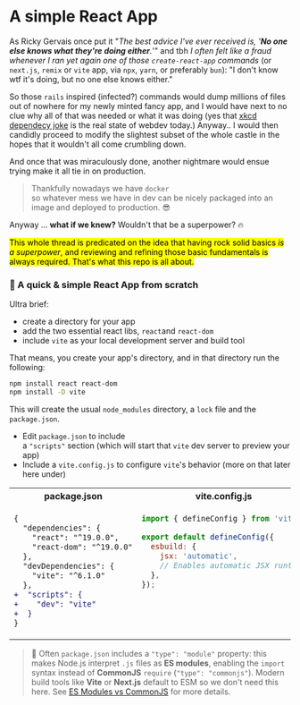 # A simple React App
As Ricky Gervais once put it "_The best advice I've ever received is, '**No one else knows what they're doing either**._'" and tbh <em>I often felt like a fraud whenever I ran yet again one of those `create-react-app` commands</em> (or `next.js`, `remix` or `vite` app, via `npx`, `yarn`, or preferably `bun`): "I don't know wtf it's doing, but no one else knows either."

So those `rails` inspired (infected?) commands would dump millions of files out of nowhere for my newly minted fancy app, and I would have next to no clue why all of that was needed or what it was doing (yes that [xkcd dependecy joke](https://imgs.xkcd.com/comics/dependency.png) is the real state of webdev today.)  Anyway.. I would then candidly proceed to modify the slightest subset of the whole castle in the hopes that it wouldn't all come crumbling down.

And once that was miraculously done, another nightmare would ensue trying make it all tie in on production.
> Thankfully nowadays we have `docker`<br> so whatever mess we have in dev can be nicely packaged into an image and deployed to production. :sunglasses:

Anyway ... **what if we knew?** Wouldn't that be a superpower? :fire:

<mark>This whole thread is predicated on the idea that having rock solid basics <em>is a superpower</em>, and reviewing and refining those basic fundamentals is always required. That's what this repo is all about.</mark>

### :gift_heart: A quick & simple React App from scratch
Ultra brief:
- create a directory for your app
- add the two essential react libs, `react`and `react-dom`
- include `vite` as your local development server and build tool

That means, you create your app's directory, and in that directory run the following:

```sh
npm install react react-dom
npm install -D vite
```
This will create the usual `node_modules` directory, a `lock` file and the `package.json`.
- Edit `package.json` to include<br>
  a `"scripts"` section (which will start that `vite` dev server to preview your app)
- Include a `vite.config.js` to configure `vite`'s behavior (more on that later here under)
<table>
<tr>
<th>package.json</th>
<th>vite.config.js</th>
</tr>
<tr>
<td valign="top">

```diff
{
  "dependencies": {
    "react": "^19.0.0",
    "react-dom": "^19.0.0"
  },
  "devDependencies": {
    "vite": "^6.1.0"
  },
+  "scripts": {
+    "dev": "vite"
+  }
}
```

</td>
<td valign="top">

```js
import { defineConfig } from 'vite';

export default defineConfig({
  esbuild: {
    jsx: 'automatic',
    // Enables automatic JSX runtime
  },
});
```

</td>
</tr>
</table>

> :school_satchel: Often `package.json` includes a `"type": "module"` property: this makes Node.js interpret `.js` files as **ES modules**,
> enabling the `import` syntax instead of **CommonJS** `require` (`"type": "commonjs"`). Modern build tools like **Vite** or **Next.js**
> default to ESM so we don't need this here. See [ES Modules vs CommonJS](https://nuxt.com/docs/guide/concepts/esm) for more details.

